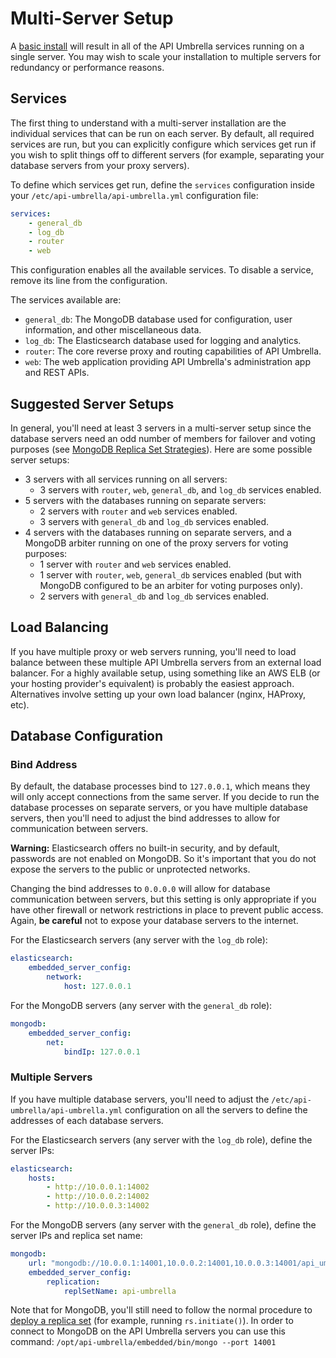 # Multi-Server Setup

A [basic install](#basic-install) will result in all of the API Umbrella services running on a single server. You may
wish to scale your installation to multiple servers for redundancy or performance reasons.

## Services

The first thing to understand with a multi-server installation are the individual services that can be run on each
server. By default, all required services are run, but you can explicitly configure which services get run if you wish
to split things off to different servers (for example, separating your database servers from your proxy servers).

To define which services get run, define the `services` configuration inside your `/etc/api-umbrella/api-umbrella.yml`
configuration file:

```yaml
services:
    - general_db
    - log_db
    - router
    - web
```

This configuration enables all the available services. To disable a service, remove its line from the configuration.

The services available are:

-   `general_db`: The MongoDB database used for configuration, user information, and other miscellaneous data.
-   `log_db`: The Elasticsearch database used for logging and analytics.
-   `router`: The core reverse proxy and routing capabilities of API Umbrella.
-   `web`: The web application providing API Umbrella's administration app and REST APIs.

## Suggested Server Setups

In general, you'll need at least 3 servers in a multi-server setup since the database servers need an odd number of
members for failover and voting purposes (see
[MongoDB Replica Set Strategies](https://docs.mongodb.org/manual/core/replica-set-architectures/#deploy-an-odd-number-of-members)).
Here are some possible server setups:

-   3 servers with all services running on all servers:
    -   3 servers with `router`, `web`, `general_db`, and `log_db` services enabled.
-   5 servers with the databases running on separate servers:
    -   2 servers with `router` and `web` services enabled.
    -   3 servers with `general_db` and `log_db` services enabled.
-   4 servers with the databases running on separate servers, and a MongoDB arbiter running on one of the proxy servers
    for voting purposes:
    -   1 server with `router` and `web` services enabled.
    -   1 server with `router`, `web`, `general_db` services enabled (but with MongoDB configured to be an arbiter for
        voting purposes only).
    -   2 servers with `general_db` and `log_db` services enabled.

## Load Balancing

If you have multiple proxy or web servers running, you'll need to load balance between these multiple API Umbrella
servers from an external load balancer. For a highly available setup, using something like an AWS ELB (or your hosting
provider's equivalent) is probably the easiest approach. Alternatives involve setting up your own load balancer (nginx,
HAProxy, etc).

## Database Configuration

### Bind Address

By default, the database processes bind to `127.0.0.1`, which means they will only accept connections from the same
server. If you decide to run the database processes on separate servers, or you have multiple database servers, then
you'll need to adjust the bind addresses to allow for communication between servers.

**Warning:** Elasticsearch offers no built-in security, and by default, passwords are not enabled on MongoDB. So it's
important that you do not expose the servers to the public or unprotected networks.

Changing the bind addresses to `0.0.0.0` will allow for database communication between servers, but this setting is only
appropriate if you have other firewall or network restrictions in place to prevent public access. Again, **be careful**
not to expose your database servers to the internet.

For the Elasticsearch servers (any server with the `log_db` role):

```yaml
elasticsearch:
    embedded_server_config:
        network:
            host: 127.0.0.1
```

For the MongoDB servers (any server with the `general_db` role):

```yaml
mongodb:
    embedded_server_config:
        net:
            bindIp: 127.0.0.1
```

### Multiple Servers

If you have multiple database servers, you'll need to adjust the `/etc/api-umbrella/api-umbrella.yml` configuration on
all the servers to define the addresses of each database servers.

For the Elasticsearch servers (any server with the `log_db` role), define the server IPs:

```yaml
elasticsearch:
    hosts:
        - http://10.0.0.1:14002
        - http://10.0.0.2:14002
        - http://10.0.0.3:14002
```

For the MongoDB servers (any server with the `general_db` role), define the server IPs and replica set name:

```yaml
mongodb:
    url: "mongodb://10.0.0.1:14001,10.0.0.2:14001,10.0.0.3:14001/api_umbrella"
    embedded_server_config:
        replication:
            replSetName: api-umbrella
```

Note that for MongoDB, you'll still need to follow the normal procedure to
[deploy a replica set](https://docs.mongodb.com/manual/tutorial/deploy-replica-set/) (for example, running
`rs.initiate()`). In order to connect to MongoDB on the API Umbrella servers you can use this command:
`/opt/api-umbrella/embedded/bin/mongo --port 14001`
